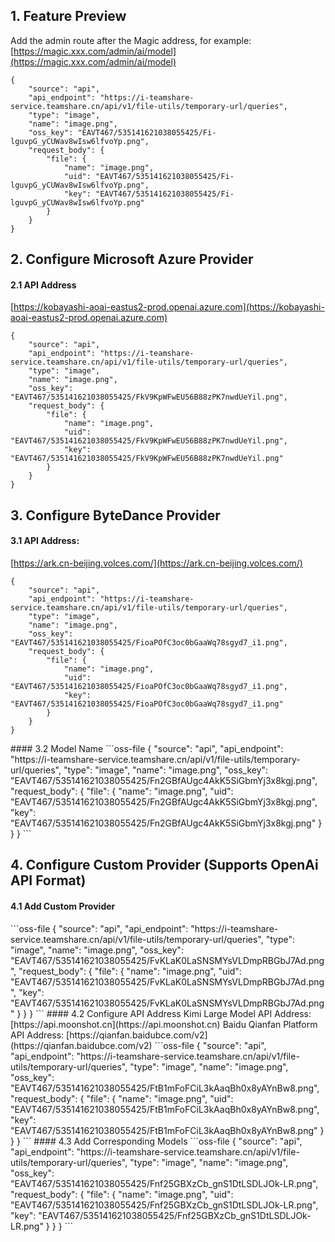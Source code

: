 ## 1. Feature Preview
Add the admin route after the Magic address, for example: [https://magic.xxx.com/admin/ai/model](https://magic.xxx.com/admin/ai/model)
<MagicCompressibleContent Type="Image">
```oss-file
{
    "source": "api",
    "api_endpoint": "https://i-teamshare-service.teamshare.cn/api/v1/file-utils/temporary-url/queries",
    "type": "image",
    "name": "image.png",
    "oss_key": "EAVT467/535141621038055425/Fi-lguvpG_yCUWav8wIsw6lfvoYp.png",
    "request_body": {
        "file": {
            "name": "image.png",
            "uid": "EAVT467/535141621038055425/Fi-lguvpG_yCUWav8wIsw6lfvoYp.png",
            "key": "EAVT467/535141621038055425/Fi-lguvpG_yCUWav8wIsw6lfvoYp.png"
        }
    }
}
```
</MagicCompressibleContent>

## 2. Configure Microsoft Azure Provider
#### 2.1 API Address
[https://kobayashi-aoai-eastus2-prod.openai.azure.com](https://kobayashi-aoai-eastus2-prod.openai.azure.com)
<MagicCompressibleContent Type="Image">
```oss-file
{
    "source": "api",
    "api_endpoint": "https://i-teamshare-service.teamshare.cn/api/v1/file-utils/temporary-url/queries",
    "type": "image",
    "name": "image.png",
    "oss_key": "EAVT467/535141621038055425/FkV9KpWFwEU56B88zPK7nwdUeYil.png",
    "request_body": {
        "file": {
            "name": "image.png",
            "uid": "EAVT467/535141621038055425/FkV9KpWFwEU56B88zPK7nwdUeYil.png",
            "key": "EAVT467/535141621038055425/FkV9KpWFwEU56B88zPK7nwdUeYil.png"
        }
    }
}
```
</MagicCompressibleContent>

## 3. Configure ByteDance Provider
#### 3.1 API Address:
[https://ark.cn-beijing.volces.com/](https://ark.cn-beijing.volces.com/)
<MagicCompressibleContent Type="Image">
```oss-file
{
    "source": "api",
    "api_endpoint": "https://i-teamshare-service.teamshare.cn/api/v1/file-utils/temporary-url/queries",
    "type": "image",
    "name": "image.png",
    "oss_key": "EAVT467/535141621038055425/FioaPOfC3oc0bGaaWq78sgyd7_i1.png",
    "request_body": {
        "file": {
            "name": "image.png",
            "uid": "EAVT467/535141621038055425/FioaPOfC3oc0bGaaWq78sgyd7_i1.png",
            "key": "EAVT467/535141621038055425/FioaPOfC3oc0bGaaWq78sgyd7_i1.png"
        }
    }
}
```
</MagicCompressibleContent>
#### 3.2 Model Name
<MagicCompressibleContent Type="Image">
```oss-file
{
    "source": "api",
    "api_endpoint": "https://i-teamshare-service.teamshare.cn/api/v1/file-utils/temporary-url/queries",
    "type": "image",
    "name": "image.png",
    "oss_key": "EAVT467/535141621038055425/Fn2GBfAUgc4AkK5SiGbmYj3x8kgj.png",
    "request_body": {
        "file": {
            "name": "image.png",
            "uid": "EAVT467/535141621038055425/Fn2GBfAUgc4AkK5SiGbmYj3x8kgj.png",
            "key": "EAVT467/535141621038055425/Fn2GBfAUgc4AkK5SiGbmYj3x8kgj.png"
        }
    }
}
```
</MagicCompressibleContent>

## 4. Configure Custom Provider (Supports OpenAi API Format)
#### 4.1 Add Custom Provider
<MagicCompressibleContent Type="Image">
```oss-file
{
    "source": "api",
    "api_endpoint": "https://i-teamshare-service.teamshare.cn/api/v1/file-utils/temporary-url/queries",
    "type": "image",
    "name": "image.png",
    "oss_key": "EAVT467/535141621038055425/FvKLaK0LaSNSMYsVLDmpRBGbJ7Ad.png",
    "request_body": {
        "file": {
            "name": "image.png",
            "uid": "EAVT467/535141621038055425/FvKLaK0LaSNSMYsVLDmpRBGbJ7Ad.png",
            "key": "EAVT467/535141621038055425/FvKLaK0LaSNSMYsVLDmpRBGbJ7Ad.png"
        }
    }
}
```
</MagicCompressibleContent>
#### 4.2 Configure API Address
Kimi Large Model API Address: [https://api.moonshot.cn](https://api.moonshot.cn)
Baidu Qianfan Platform API Address: [https://qianfan.baidubce.com/v2](https://qianfan.baidubce.com/v2)
<MagicCompressibleContent Type="Image">
```oss-file
{
    "source": "api",
    "api_endpoint": "https://i-teamshare-service.teamshare.cn/api/v1/file-utils/temporary-url/queries",
    "type": "image",
    "name": "image.png",
    "oss_key": "EAVT467/535141621038055425/FtB1mFoFCiL3kAaqBh0x8yAYnBw8.png",
    "request_body": {
        "file": {
            "name": "image.png",
            "uid": "EAVT467/535141621038055425/FtB1mFoFCiL3kAaqBh0x8yAYnBw8.png",
            "key": "EAVT467/535141621038055425/FtB1mFoFCiL3kAaqBh0x8yAYnBw8.png"
        }
    }
}
```
</MagicCompressibleContent>
#### 4.3 Add Corresponding Models
<MagicCompressibleContent Type="Image">
```oss-file
{
    "source": "api",
    "api_endpoint": "https://i-teamshare-service.teamshare.cn/api/v1/file-utils/temporary-url/queries",
    "type": "image",
    "name": "image.png",
    "oss_key": "EAVT467/535141621038055425/Fnf25GBXzCb_gnS1DtLSDLJOk-LR.png",
    "request_body": {
        "file": {
            "name": "image.png",
            "uid": "EAVT467/535141621038055425/Fnf25GBXzCb_gnS1DtLSDLJOk-LR.png",
            "key": "EAVT467/535141621038055425/Fnf25GBXzCb_gnS1DtLSDLJOk-LR.png"
        }
    }
}
```
</MagicCompressibleContent> 